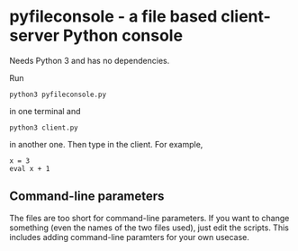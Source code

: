 # pyfileconsole - a file based client-server Python console

Needs Python 3 and has no dependencies.

Run

    python3 pyfileconsole.py

in one terminal and

    python3 client.py

in another one. Then type in the client. For example,

    x = 3
    eval x + 1

## Command-line parameters

The files are too short for command-line parameters. If you want to change something (even the names of the two files used), just edit the scripts. This includes adding command-line paramters for your own usecase.
